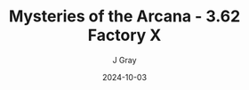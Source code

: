 ---
title: 'Mysteries of the Arcana - 3.62 Factory X'
alt: 'Mysteries of the Arcana'
date: '2024-10-03'
author: 'J Gray'
artist: 'Jessica'
---